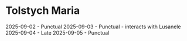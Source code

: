 # Tolstych Maria
2025-09-02 - Punctual
2025-09-03 - Punctual - interacts with Lusanele
2025-09-04 - Late
2025-09-05 - Punctual

